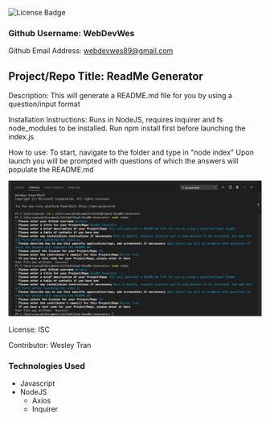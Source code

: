 ![License Badge](https://img.shields.io/badge/License-ISC-green.svg)

### Github Username: WebDevWes

Github Email Address: webdevwes89@gmail.com

## Project/Repo Title: ReadMe Generator

Description: This will generate a README.md file for you by using a question/input format

Installation Instructions: Runs in NodeJS, requires inquirer and fs node_modules to be installed. Run npm install first before launching the index.js

How to use: To start, navigate to the folder and type in "node index" Upon launch you will be prompted with questions of which the answers will populate the README.md

![Screenshot](/assets/screenshot.png)

License: ISC

Contributor: Wesley Tran

### Technologies Used

- Javascript
- NodeJS
  - Axios
  - Inquirer
